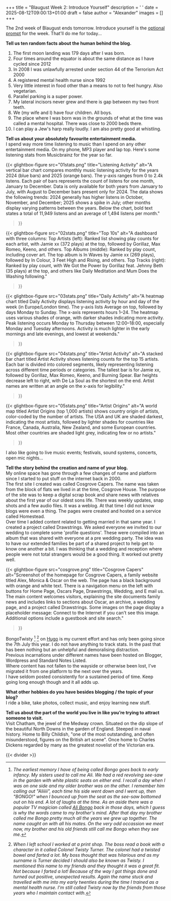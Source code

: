 +++
title = "Blaugust Week 2: Introduce Yourself"
description = ' '
date = 2025-08-12T09:00:13+01:00
draft = false
author = "Alexander"
images = []
+++

The 2nd week of Blaugust ends tomorrow. Introduce yourself is the [optional prompt](https://nerdgirlthoughts.game.blog/2025/07/25/blaugust-2025-calendar-weekly-prompts/) for the week.  That'll do me for today...


**Tell us ten random facts about the human behind the blog.**
1. The first moon landing was 179 days after I was born.
2. Four times around the equator is about the same distance as I have cycled since 2012
3. In 2008 I was unlawfully arrested under section 44 of the Terrorism Act 2000
4. A registered mental health nurse since 1992
5. Very little interest in food other than a means to not to feel hungry. Also vegetarian. 
6. Parallel parking is a super power. 
7. My lateral incisors never grew and there is gap between my two front teeth.
8. We (my wife and I) have four children. All boys. 
9. The place where I was born was in the grounds of what at the time was called a mental hospital. There was close to 2000 beds there. 
10. I can play a Jew's harp really loudly. I am also pretty good at whistling. 


**Tell us about your absolutely favourite entertainment media.**\
I spend way more time listening to music than I spend on any other entertainment media. On my phone, MP3 player and lap top. Here's some listening stats from Musicbrainz for the year so far. 

{{< glightbox-figure 
   src="01stats.png" 
   title="Listening Activity"
   alt="A vertical bar chart compares monthly music listening activity for the years 2024 (blue bars) and 2025 (orange bars). The y-axis ranges from 0 to 2.4k listens. Each pair of bars represents the count of listens for one month, January to December. Data is only available for both years from January to July, with August to December bars present only for 2024. The data shows the following trends: 2024 generally has higher listens in October, November, and December; 2025 shows a spike in July; other months display varying patterns between the years. Below the chart, bold text states a total of 11,949 listens and an average of 1,494 listens per month." 
>}}

{{< glightbox-figure 
   src="02stats.png" 
   title="Top 10s"
   alt="A dashboard with three columns: Top Artists (left): Ranked list showing play counts for each artist, with Jamie xx (372 plays) at the top, followed by Gorillaz, Max Romeo, Keeno, and others. Top Albums (middle): Ranked by play count, including cover art. The top album is In Waves by Jamie xx (269 plays), followed by In Colour, 3 Feet High and Rising, and others. Top Tracks (right): Ranked by play count, with We Got the Power by Gorillaz feat. Jehnny Beth (35 plays) at the top, and others like Daily Meditation and Mum Does the Washing following." 
>}}

{{< glightbox-figure 
   src="03stats.png" 
   title="Daily Activity"
   alt="A heatmap chart titled Daily Activity displays listening activity by hour and day of the week (in Europe/London time). The y-axis lists Average on top, followed by days Monday to Sunday. The x-axis represents hours 1–24. The heatmap uses various shades of orange, with darker shades indicating more activity. Peak listening occurs Monday to Thursday between 12:00–18:00, especially Monday and Tuesday afternoons. Activity is much lighter in the early mornings and late evenings, and lowest at weekends." 
>}}

{{< glightbox-figure 
   src="04stats.png" 
   title="Artist Activity"
   alt="A stacked bar chart titled Artist Activity shows listening counts for the top 15 artists. Each bar is divided into colored segments, likely representing listening across different time periods or categories. The tallest bar is for Jamie xx, followed by Gorillaz, Max Romeo, Keeno, and Burning Spear. Bar heights decrease left to right, with De La Soul as the shortest on the end. Artist names are written at an angle on the x-axis for legibility." 
>}}

{{< glightbox-figure 
   src="05stats.png" 
   title="Artist Origins"
   alt="A world map titled Artist Origins (top 1,000 artists) shows country origin of artists, color-coded by the number of artists. The USA and UK are shaded darkest, indicating the most artists, followed by lighter shades for countries like France, Canada, Australia, New Zealand, and some European countries. Most other countries are shaded light grey, indicating few or no artists." 
>}}

 I also like going to live music events; festivals, sound systems, concerts, open mic nights... 

**Tell the story behind the creation and name of your blog.**\
My online space has gone through a few changes of name and platform since I started to put stuff on the internet back in 2000.\
The first site I created was called Cosgrove Capers. The name was taken from the block of flats we lived in at the time, Cosgrove House. The purpose of the site was to keep a digital scrap book and share news with relatives about the first year of our oldest sons life. There was weekly updates, snap shots and a few audio files. It was a weblog. At that time I did not know blogs were even a thing. The pages were created and hosted on a service called Homestead. \
Over time I added content related to getting married in that same year. I created a project called Drawstrings. We asked everyone we invited to our wedding to complete some 'profile questions'. These were compiled into an album that was shared with everyone at a pre wedding party. The idea was to have our extended families be part of a shared project to help get to know one another a bit. I was thinking that a wedding and reception where people were not total strangers would be a good thing. It worked out pretty well.

{{< glightbox-figure 
   src="cosgrove.png" 
   title="Cosgrove Capers"
   alt="Screenshot of the homepage for Cosgrove Capers, a family website titled Alex, Monica & Oscar on the web. The page has a black background with orange and white text. There is a navigation menu on the left with buttons for Home Page, Oscars Page, Drawstrings, Wedding, and E mail us. The main content welcomes visitors, explaining the site documents family news and includes links to sections about Oscar, an archive, a wedding page, and a project called Drawstrings. Some images on the page display a placeholder message: Connect to the Internet if you can't see this image. Additional options include a guestbook and site search." 
>}}

BongoTwisty [^1] [^2] on [Hugo](https://gohugo.io) is my current effort and has only been going since the 7th July this year. I do not have anything to track stats. In the past that has been nothing but an unhelpful and demoralising distraction.\
Previous incarnations under different names have been hosted on Blogger, Wordpress and Standard Notes Listed.\
Where content has not fallen to the wayside or otherwise been lost, I've migrated it from one platform to the next over the years.\
I have seldom posted consistently for a sustained period of time. Keep going long enough though and it all adds up. 

**What other hobbies do you have besides blogging / the topic of your blog?**\
I ride a bike, take photos, collect music, and enjoy learning new stuff. 

**Tell us about the part of the world you live in like you’re trying to attract someone to visit.**\
Visit Chatham, the jewel of the Medway crown. Situated on the dip slope of the beautiful North Downs in the garden of England. Steeped in naval history. Home to Billy Childish, "one of the most outstanding, and often misunderstood, figures on the British art scene". Once home to Charles Dickens regarded by many as the greatest novelist of the Victorian era. 

{{< divider >}}

 [^1]: *The earliest memory I have of being called Bongo goes back to early infancy. My sisters used to call me Ali. We had a red revolving see-saw in the garden with white plastic seats on either end. I recall a day when I was on one side and my older brother was on the other. I remember him calling out "Aliiiii", each time his side went down and I went up, then "BONGO!" when I bounced up from the seat as the see-saw bottomed out on his end. A lot of laughs at the time. As an aside there was a popular TV magician called [Ali Bongo](https://en.wikipedia.org/wiki/Ali_Bongo_(magician)) back in those days, which I guess is why the words came to my brother's mind. After that day my brother called me Bongo pretty much all the years we grew up together. The name caught on with all his mates. On the very odd occassion we meet now, my brother and his old friends still call me Bongo when they see me.* 
 
 [^2]: *When I left school I worked at a print shop. The boss read a book with a character in it called Colonel Twisty Turner. The colonel had a twisted bowel and farted a lot. My boss thought that was hilarious and as my surname is Turner decided I should also be known as Twisty. I mentioned this name to my friends and they thought it was a great fit. Not because I farted a lot! Because of the way I got things done and turned out positive, unexpected results. Again the name stuck and travelled with me into my early twenties during the time I trained as a mental health nurse. I'm still called Twisty now by the friends from those years who I maintain contact with*.

